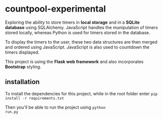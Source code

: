 # countpool-experimental

Exploring the ability to store timers in **local storage** and in a **SQLite database** using SQLAlchemy.
JavaScript handles the munipulation of timers stored locally, whereas Python is used for timers stored in the database.

To display the timers to the user, these two data structures are then merged and ordered using JavaScript.
JavaScript is also used to countdown the timers displayed.

This project is using the **Flask web framework** and also incorporates **Bootstrap** styling.


## installation

To install the dependencies for this project, while in the root folder enter
<code>pip install -r requirements.txt</code>

Then you'll be able to run the project using
<code>python run.py</code>
